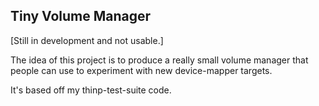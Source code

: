 Tiny Volume Manager
-------------------

[Still in development and not usable.]

The idea of this project is to produce a really small volume manager
that people can use to experiment with new device-mapper targets.

It's based off my thinp-test-suite code.
